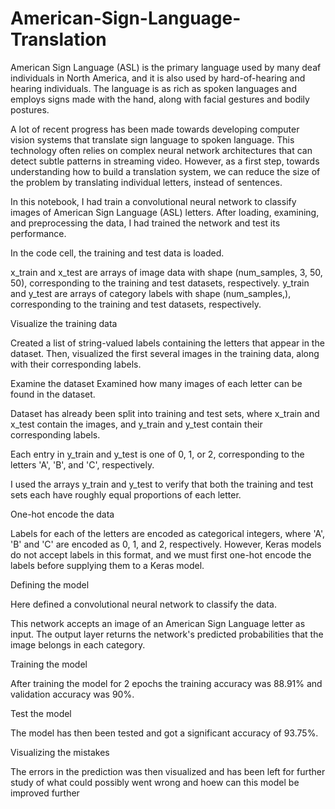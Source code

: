 # American-Sign-Language-Translation

American Sign Language (ASL) is the primary language used by many deaf individuals in North America, and it is also used by hard-of-hearing and hearing individuals. The language is as rich as spoken languages and employs signs made with the hand, along with facial gestures and bodily postures.

A lot of recent progress has been made towards developing computer vision systems that translate sign language to spoken language. This technology often relies on complex neural network architectures that can detect subtle patterns in streaming video. However, as a first step, towards understanding how to build a translation system, we can reduce the size of the problem by translating individual letters, instead of sentences.

In this notebook, I had train a convolutional neural network to classify images of American Sign Language (ASL) letters. After loading, examining, and preprocessing the data, I had trained the network and test its performance.

In the code cell, the training and test data is loaded.

x_train and x_test are arrays of image data with shape (num_samples, 3, 50, 50), corresponding to the training and test datasets, respectively.
y_train and y_test are arrays of category labels with shape (num_samples,), corresponding to the training and test datasets, respectively.

Visualize the training data

Created a list of string-valued labels containing the letters that appear in the dataset. Then, visualized the first several images in the training data, along with their corresponding labels.

Examine the dataset
Examined how many images of each letter can be found in the dataset.

Dataset has already been split into training and test sets, where x_train and x_test contain the images, and y_train and y_test contain their corresponding labels.

Each entry in y_train and y_test is one of 0, 1, or 2, corresponding to the letters 'A', 'B', and 'C', respectively.

I used the arrays y_train and y_test to verify that both the training and test sets each have roughly equal proportions of each letter.


One-hot encode the data

Labels for each of the letters are encoded as categorical integers, where 'A', 'B' and 'C' are encoded as 0, 1, and 2, respectively. However, Keras models do not accept labels in this format, and we must first one-hot encode the labels before supplying them to a Keras model.

Defining the model

Here defined a convolutional neural network to classify the data.

This network accepts an image of an American Sign Language letter as input. The output layer returns the network's predicted probabilities that the image belongs in each category.

Training the model

After training the model for 2 epochs the training accuracy was 88.91% and validation accuracy was 90%.

Test the model

The model has then been tested and got a significant accuracy of 93.75%.

Visualizing the mistakes

The errors in the prediction was then visualized and has been left for further study of what could possibly went wrong and hoew can this model be improved further
